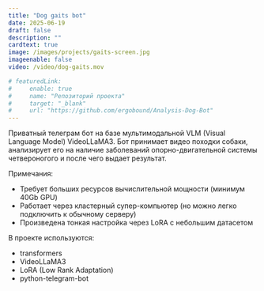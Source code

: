 ```yaml
---
title: "Dog gaits bot"
date: 2025-06-19
draft: false
description: ""
cardtext: true
image: /images/projects/gaits-screen.jpg
imageenable: false
video: /video/dog-gaits.mov

# featuredLink:
#     enable: true
#     name: "Репозиторий проекта"
#     target: "_blank"
#     url: "https://github.com/ergobound/Analysis-Dog-Bot"
---
```


Приватный телеграм бот на базе мультимодальной VLM (Visual Language Model) VideoLLaMA3.
Бот принимает видео походки собаки, анализирует его на наличие заболеваний опорно-двигательной системы четвероногого и после чего выдает результат.

Примечания:
 - Требует больших ресурсов вычислительной мощности (минимум 40Gb GPU)  
 - Работает через кластерный супер-компьютер (но можно легко подключить к обычному серверу)
 - Произведена тонкая настройка через LoRA с небольшим датасетом  

В проекте используются:
 - transformers
 - VideoLLaMA3
 - LoRA (Low Rank Adaptation)
 - python-telegram-bot